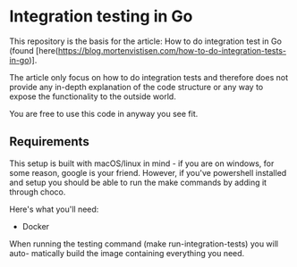 # Integration testing in Go
This repository is the basis for the article: How to do integration test in Go 
(found [here(https://blog.mortenvistisen.com/how-to-do-integration-tests-in-go)].

The article only focus on how to do integration tests and therefore does not
provide any in-depth explanation of the code structure or any way to expose
the functionality to the outside world.

You are free to use this code in anyway you see fit.

## Requirements
This setup is built with macOS/linux in mind - if you are on windows, for some
reason, google is your friend. However, if you've powershell installed and
setup you should be able to run the make commands by adding it through choco.

Here's what you'll need:
- Docker

When running the testing command (make run-integration-tests) you will auto-
matically build the image containing everything you need.


